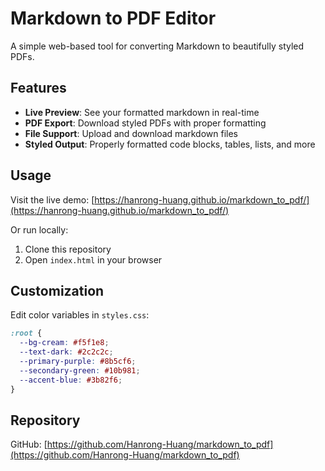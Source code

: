 # Markdown to PDF Editor

A simple web-based tool for converting Markdown to beautifully styled PDFs.

## Features

- **Live Preview**: See your formatted markdown in real-time
- **PDF Export**: Download styled PDFs with proper formatting
- **File Support**: Upload and download markdown files
- **Styled Output**: Properly formatted code blocks, tables, lists, and more

## Usage

Visit the live demo: [https://hanrong-huang.github.io/markdown_to_pdf/](https://hanrong-huang.github.io/markdown_to_pdf/)

Or run locally:
1. Clone this repository
2. Open `index.html` in your browser

## Customization

Edit color variables in `styles.css`:

```css
:root {
  --bg-cream: #f5f1e8;
  --text-dark: #2c2c2c;
  --primary-purple: #8b5cf6;
  --secondary-green: #10b981;
  --accent-blue: #3b82f6;
}
```

## Repository

GitHub: [https://github.com/Hanrong-Huang/markdown_to_pdf](https://github.com/Hanrong-Huang/markdown_to_pdf)
